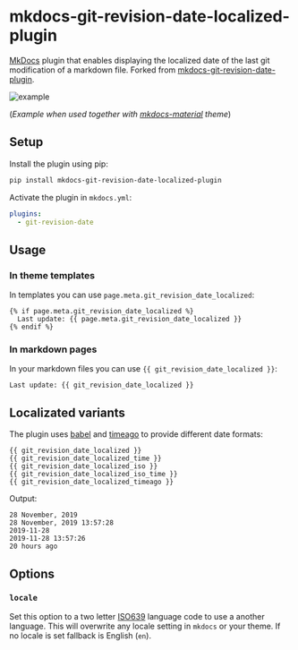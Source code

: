 # mkdocs-git-revision-date-localized-plugin

[MkDocs](https://www.mkdocs.org/) plugin that enables displaying the localized date of the last git modification of a markdown file. Forked from [mkdocs-git-revision-date-plugin](https://github.com/zhaoterryy/mkdocs-git-revision-date-plugin).

![example](example.png)

(*Example when used together with [mkdocs-material](https://github.com/squidfunk/mkdocs-material) theme*)

## Setup

Install the plugin using pip:

```bash
pip install mkdocs-git-revision-date-localized-plugin
```

Activate the plugin in `mkdocs.yml`:

```yaml
plugins:
  - git-revision-date
```

## Usage

### In theme templates

In templates you can use `page.meta.git_revision_date_localized`:

```django hljs
{% if page.meta.git_revision_date_localized %}
  Last update: {{ page.meta.git_revision_date_localized }}
{% endif %}
```

### In markdown pages

In your markdown files you can use `{{ git_revision_date_localized }}`:

```django hljs
Last update: {{ git_revision_date_localized }}
```

## Localizated variants

The plugin uses [babel](https://github.com/python-babel/babel/tree/master/babel) and [timeago](https://github.com/hustcc/timeago) to provide different date formats:

```django hljs
{{ git_revision_date_localized }}
{{ git_revision_date_localized_time }}
{{ git_revision_date_localized_iso }}
{{ git_revision_date_localized_iso_time }}
{{ git_revision_date_localized_timeago }}
```

Output:

```
28 November, 2019
28 November, 2019 13:57:28
2019-11-28
2019-11-28 13:57:26
20 hours ago
```

## Options

### `locale`

Set this option to a two letter [ISO639](https://en.wikipedia.org/wiki/List_of_ISO_639-1_codes) language code to use a another language. This will overwrite any locale setting in `mkdocs` or your theme. If no locale is set fallback is English (`en`).
